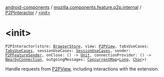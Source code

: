 [android-components](../../index.md) / [mozilla.components.feature.p2p.internal](../index.md) / [P2PInteractor](index.md) / [&lt;init&gt;](./-init-.md)

# &lt;init&gt;

`P2PInteractor(store: `[`BrowserStore`](../../mozilla.components.browser.state.store/-browser-store/index.md)`, view: `[`P2PView`](../../mozilla.components.feature.p2p.view/-p2-p-view/index.md)`, tabsUseCases: `[`TabsUseCases`](../../mozilla.components.feature.tabs/-tabs-use-cases/index.md)`, sessionUseCases: `[`SessionUseCases`](../../mozilla.components.feature.session/-session-use-cases/index.md)`, sender: `[`P2PFeatureSender`](../../mozilla.components.feature.p2p/-p2-p-feature/-p2-p-feature-sender/index.md)`, onClose: () -> `[`Unit`](https://kotlinlang.org/api/latest/jvm/stdlib/kotlin/-unit/index.html)`, connectionProvider: () -> `[`NearbyConnection`](../../mozilla.components.lib.nearby/-nearby-connection/index.md)`, outgoingMessages: `[`ConcurrentMap`](https://developer.android.com/reference/java/util/concurrent/ConcurrentMap.html)`<`[`Long`](https://kotlinlang.org/api/latest/jvm/stdlib/kotlin/-long/index.html)`, `[`Char`](https://kotlinlang.org/api/latest/jvm/stdlib/kotlin/-char/index.html)`>)`

Handle requests from [P2PView](../../mozilla.components.feature.p2p.view/-p2-p-view/index.md), including interactions with the extension.

